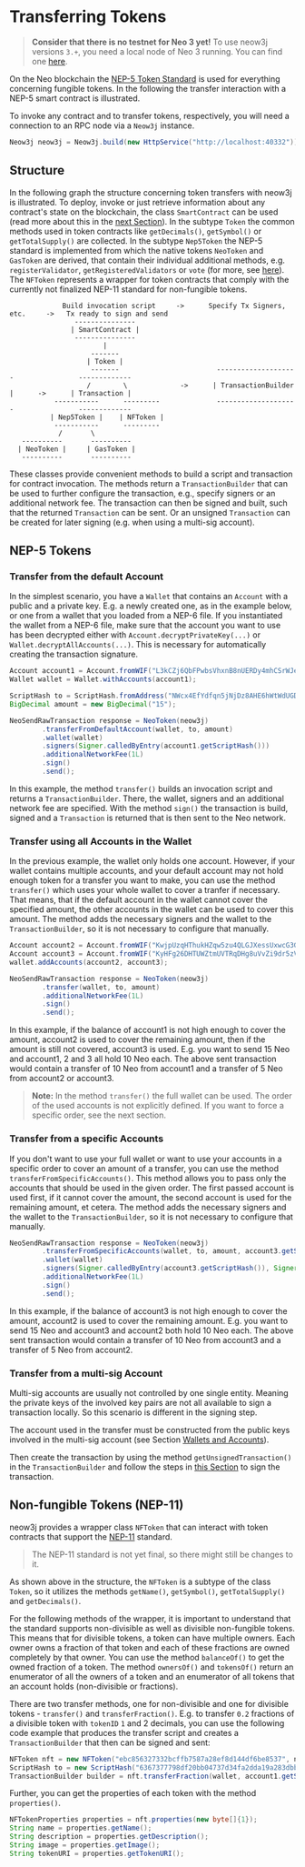 # Transferring Tokens

> **Consider that there is no testnet for Neo 3 yet!** To use neow3j versions `3.+`, you need a local node of Neo 3 running.
> You can find one [here](http://github.com/axlabs/neo3-privatenet-docker).

On the Neo blockchain the [NEP-5 Token Standard](http://github.com/neo-project/proposals/blob/master/nep-5.mediawiki)
is used for everything concerning fungible tokens. In the following the transfer interaction with a NEP-5 smart contract is illustrated.

To invoke any contract and to transfer tokens, respectively, you will need a connection to an RPC node via a `Neow3j` instance.

```java
Neow3j neow3j = Neow3j.build(new HttpService("http://localhost:40332"));
```

## Structure

In the following graph the structure concerning token transfers with neow3j is illustrated. To deploy, invoke or just
retrieve information about any contract's state on the blockchain, the class `SmartContract` can be used (read more
about this in the [next Section](neo3_guides/contract_invocation.md)).
In the subtype `Token` the common methods used in token contracts like `getDecimals()`, `getSymbol()` or `getTotalSupply()`
are collected.
In the subtype `Nep5Token` the NEP-5 standard is implemented from which the native tokens `NeoToken` and `GasToken` are
derived, that contain their individual additional methods, e.g. `registerValidator`, `getRegisteredValidators` or `vote`
(for more, see [here](https://docs.neo.org/v3/docs/en-us/reference/scapi/api/neo.html)).
The `NFToken` represents a wrapper for token contracts that comply with the currently not finalized NEP-11 standard for
non-fungible tokens.

```
             Build invocation script     ->      Specify Tx Signers, etc.     ->   Tx ready to sign and send
                ---------------
               | SmartContract |
                ---------------
                       |
                    -------
                   | Token |
                    -------                        --------------------                -------------
                   /        \             ->      | TransactionBuilder |      ->      | Transaction |
           -----------      ---------              --------------------                -------------
          | Nep5Token |    | NFToken |
           -----------      ---------
            /       \
   ----------       ----------
  | NeoToken |     | GasToken |
   ----------       ----------
```

These classes provide convenient methods to build a script and transaction for contract invocation.
The methods return a `TransactionBuilder` that can be used to further configure the transaction,
e.g., specify signers or an additional network fee. The transaction can then be signed and built,
such that the returned `Transaction` can be sent. Or an unsigned `Transaction` can be created for
later signing (e.g. when using a multi-sig account).

## NEP-5 Tokens

### Transfer from the default Account

In the simplest scenario, you have a `Wallet` that contains an `Account` with a public and a private key. E.g. a newly
created one, as in the example below, or one from a wallet that you loaded from a NEP-6 file. If you instantiated
the wallet from a NEP-6 file, make sure that the account you want to use has been decrypted either with
`Account.decryptPrivateKey(...)` or `Wallet.decryptAllAccounts(...)`. This is necessary for automatically creating the
transaction signature.

```java
Account account1 = Account.fromWIF("L3kCZj6QbFPwbsVhxnB8nUERDy4mhCSrWJew4u5Qh5QmGMfnCTda");
Wallet wallet = Wallet.withAccounts(account1);

ScriptHash to = ScriptHash.fromAddress("NWcx4EfYdfqn5jNjDz8AHE6hWtWdUGDdmy");
BigDecimal amount = new BigDecimal("15");

NeoSendRawTransaction response = NeoToken(neow3j)
        .transferFromDefaultAccount(wallet, to, amount)
        .wallet(wallet)
        .signers(Signer.calledByEntry(account1.getScriptHash()))
        .additionalNetworkFee(1L)
        .sign()
        .send();
```

In this example, the method `transfer()` builds an invocation script and returns a `TransactionBuilder`. There, the wallet, signers
and an additional network fee are specified. With the method `sign()` the transaction is build, signed and a `Transaction` is returned
that is then sent to the Neo network.

### Transfer using all Accounts in the Wallet

In the previous example, the wallet only holds one account. However, if your wallet contains
multiple accounts, and your default account may not hold enough token for a transfer you want to
make, you can use the method `transfer()` which uses your whole wallet to cover a tranfer if
necessary. That means, that if the default account in the wallet cannot cover the specified amount,
the other accounts in the wallet can be used to cover this amount. The method adds the necessary
signers and the wallet to the `TransactionBuilder`, so it is not necessary to configure that
manually.

```java
Account account2 = Account.fromWIF("KwjpUzqHThukHZqw5zu4QLGJXessUxwcG3GinhJeBmqj4uKM4K5z");
Account account3 = Account.fromWIF("KyHFg26DHTUWZtmUVTRqDHg8uVvZi9dr5zV3tQ22JZUjvWVCFvtw");
wallet.addAccounts(account2, account3);

NeoSendRawTransaction response = NeoToken(neow3j)
        .transfer(wallet, to, amount)
        .additionalNetworkFee(1L)
        .sign()
        .send();
```

In this example, if the balance of account1 is not high enough to cover the amount, account2 is used to cover the remaining amount,
then if the amount is still not covered, account3 is used. E.g. you want to send 15 Neo and account1, 2 and 3 all hold 10 Neo each.
The above sent transaction would contain a transfer of 10 Neo from account1 and a transfer of 5 Neo from account2 or account3.

> **Note:** In the method `transfer()` the full wallet can be used. The order of the used accounts is not explicitly defined.
> If you want to force a specific order, see the next section.

### Transfer from a specific Accounts

If you don't want to use your full wallet or want to use your accounts in a specific order to cover an amount of a transfer,
you can use the method `transferFromSpecificAccounts()`. This method allows you to pass only the accounts that should
be used in the given order. The first passed account is used first, if it cannot cover the amount, the second account
is used for the remaining amount, et cetera.
The method adds the necessary signers and the wallet to the `TransactionBuilder`, so it is not
necessary to configure that manually.

```java
NeoSendRawTransaction response = NeoToken(neow3j)
        .transferFromSpecificAccounts(wallet, to, amount, account3.getScriptHash(), account2.getScriptHash())
        .wallet(wallet)
        .signers(Signer.calledByEntry(account3.getScriptHash()), Signer.calledByEntry(account2.getScriptHash()))
        .additionalNetworkFee(1L)
        .sign()
        .send();
```

In this example, if the balance of account3 is not high enough to cover the amount, account2 is used to cover the remaining amount.
E.g. you want to send 15 Neo and account3 and account2 both hold 10 Neo each. The above sent transaction would contain a transfer
of 10 Neo from account3 and a transfer of 5 Neo from account2.

### Transfer from a multi-sig Account

Multi-sig accounts are usually not controlled by one single entity. Meaning the private keys of the involved key pairs
are not all available to sign a transaction locally. So this scenario is different in the signing step.

The account used in the transfer must be constructed from the public keys involved in the multi-sig account
(see Section [Wallets and Accounts](neo3_guides/wallets_and_accounts.md#creating-an-account)).

Then create the transaction by using the method `getUnsignedTransaction()` in the `TransactionBuilder` and follow the steps
in [this Section](neo3_guides/contract_invocation.md#signing-a-transaction-with-a-multi-sig-account) to sign the transaction.

## Non-fungible Tokens (NEP-11)

neow3j provides a wrapper class `NFToken` that can interact with token contracts that support the [NEP-11](https://github.com/neo-project/proposals/pull/41) standard.

> The NEP-11 standard is not yet final, so there might still be changes to it.

As shown above in the structure, the `NFToken` is a subtype of the class `Token`, so it utilizes the methods `getName()`, `getSymbol()`, `getTotalSupply()` and `getDecimals()`.

For the following methods of the wrapper, it is important to understand that the standard supports non-divisible as well as divisible non-fungible tokens. This means that for divisible tokens, a token can have multiple owners. Each owner owns a fraction of that token and each of these fractions are owned completely by that owner. You can use the method `balanceOf()` to get the owned fraction of a token. The method `ownersOf()` and `tokensOf()` return an enumerator of all the owners of a token and an enumerator of all tokens that an account holds (non-divisible or fractions).

There are two transfer methods, one for non-divisible and one for divisible tokens - `transfer()` and `transferFraction()`. E.g. to transfer `0.2` fractions of a divisible token with `tokenID` `1` and 2 decimals, you can use the following code example that produces the transfer script and creates a `TransactionBuilder` that then can be signed and sent:

```java
NFToken nft = new NFToken("ebc856327332bcffb7587a28ef8d144df6be8537", neow3j);
ScriptHash to = new ScriptHash("6367377798df20bb04737d34fa2dda19a283dbb5");
TransactionBuilder builder = nft.transferFraction(wallet, account1.getScriptHash(), to, new byte[]{1});
```

Further, you can get the properties of each token with the method `properties()`.

```java
NFTokenProperties properties = nft.properties(new byte[]{1});
String name = properties.getName();
String description = properties.getDescription();
String image = properties.getImage();
String tokenURI = properties.getTokenURI();
```
